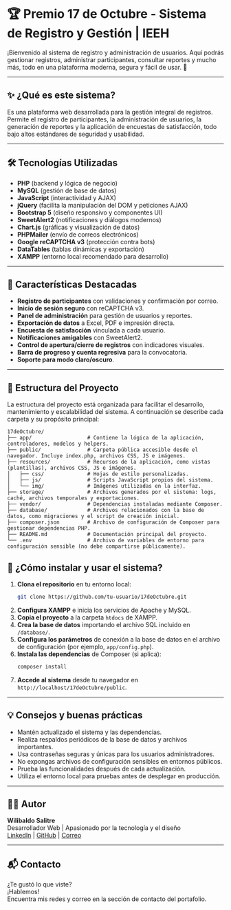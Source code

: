 # 🏆 Premio 17 de Octubre - Sistema de Registro y Gestión | IEEH

¡Bienvenido al sistema de registro y administración de usuarios.
Aquí podrás gestionar registros, administrar participantes, consultar reportes y mucho más, todo en una plataforma moderna, segura y fácil de usar. 🚀

---

## ✨ ¿Qué es este sistema?

Es una plataforma web desarrollada para la gestión integral de registros. Permite el registro de participantes, la administración de usuarios, la generación de reportes y la aplicación de encuestas de satisfacción, todo bajo altos estándares de seguridad y usabilidad.

---

## 🛠️ Tecnologías Utilizadas

- **PHP** (backend y lógica de negocio)
- **MySQL** (gestión de base de datos)
- **JavaScript** (interactividad y AJAX)
- **jQuery** (facilita la manipulación del DOM y peticiones AJAX)
- **Bootstrap 5** (diseño responsivo y componentes UI)
- **SweetAlert2** (notificaciones y diálogos modernos)
- **Chart.js** (gráficas y visualización de datos)
- **PHPMailer** (envío de correos electrónicos)
- **Google reCAPTCHA v3** (protección contra bots)
- **DataTables** (tablas dinámicas y exportación)
- **XAMPP** (entorno local recomendado para desarrollo)

---

## 🎯 Características Destacadas

- **Registro de participantes** con validaciones y confirmación por correo.
- **Inicio de sesión seguro** con reCAPTCHA v3.
- **Panel de administración** para gestión de usuarios y reportes.
- **Exportación de datos** a Excel, PDF e impresión directa.
- **Encuesta de satisfacción** vinculada a cada usuario.
- **Notificaciones amigables** con SweetAlert2.
- **Control de apertura/cierre de registros** con indicadores visuales.
- **Barra de progreso y cuenta regresiva** para la convocatoria.
- **Soporte para modo claro/oscuro**.

---

## 📁 Estructura del Proyecto

La estructura del proyecto está organizada para facilitar el desarrollo, mantenimiento y escalabilidad del sistema. A continuación se describe cada carpeta y su propósito principal:

```plaintext
17deOctubre/
├── app/                  # Contiene la lógica de la aplicación, controladores, modelos y helpers.
├── public/               # Carpeta pública accesible desde el navegador. Incluye index.php, archivos CSS, JS e imágenes.
├── resources/            # Recursos de la aplicación, como vistas (plantillas), archivos CSS, JS e imágenes.
│   ├── css/              # Hojas de estilo personalizadas.
│   ├── js/               # Scripts JavaScript propios del sistema.
│   └── img/              # Imágenes utilizadas en la interfaz.
├── storage/              # Archivos generados por el sistema: logs, caché, archivos temporales y exportaciones.
├── vendor/               # Dependencias instaladas mediante Composer.
├── database/             # Archivos relacionados con la base de datos, como migraciones y el script de creación inicial.
├── composer.json         # Archivo de configuración de Composer para gestionar dependencias PHP.
├── README.md             # Documentación principal del proyecto.
└── .env                  # Archivo de variables de entorno para configuración sensible (no debe compartirse públicamente).
```

## 🚀 ¿Cómo instalar y usar el sistema?

1. **Clona el repositorio** en tu entorno local:
   ```bash
   git clone https://github.com/tu-usuario/17deOctubre.git
   ```
2. **Configura XAMPP** e inicia los servicios de Apache y MySQL.
3. **Copia el proyecto** a la carpeta `htdocs` de XAMPP.
4. **Crea la base de datos** importando el archivo SQL incluido en `/database/`.
5. **Configura los parámetros** de conexión a la base de datos en el archivo de configuración (por ejemplo, `app/config.php`).
6. **Instala las dependencias** de Composer (si aplica):
   ```bash
   composer install
   ```
7. **Accede al sistema** desde tu navegador en `http://localhost/17deOctubre/public`.

---

## 💡 Consejos y buenas prácticas

- Mantén actualizado el sistema y las dependencias.
- Realiza respaldos periódicos de la base de datos y archivos importantes.
- Usa contraseñas seguras y únicas para los usuarios administradores.
- No expongas archivos de configuración sensibles en entornos públicos.
- Prueba las funcionalidades después de cada actualización.
- Utiliza el entorno local para pruebas antes de desplegar en producción.

---

## 🦸‍♂️ Autor

**Wilibaldo Salitre**  
Desarrollador Web | Apasionado por la tecnología y el diseño  
[LinkedIn](#) | [GitHub](#) | [Correo](#)

---

## 📬 Contacto

¿Te gustó lo que viste?  
¡Hablemos!  
Encuentra mis redes y correo en la sección de contacto del portafolio.
